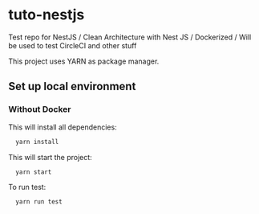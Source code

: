 # tuto-nestjs
Test repo for NestJS / Clean Architecture with Nest JS / Dockerized / Will be used to test CircleCI and other stuff

This project uses YARN as package manager.

## Set up local environment

### Without Docker

This will install all dependencies:

```sh
  yarn install
```

This will start the project:

```sh
  yarn start
```

To run test:

```sh
  yarn run test
```